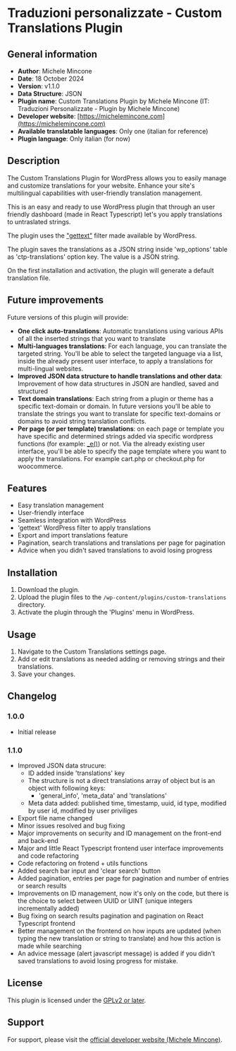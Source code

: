 # Traduzioni personalizzate - Custom Translations Plugin

## General information
- **Author**: Michele Mincone
- **Date**: 18 October 2024
- **Version**: v1.1.0
- **Data Structure**: JSON
- **Plugin name**: Custom Translations Plugin by Michele Mincone (IT: Traduzioni Personalizzate - Plugin by Michele Mincone)
- **Developer website**: [https://michelemincone.com](https://michelemincone.com)
- **Available translatable languages**: Only one (italian for reference)
- **Plugin language**: Only italian (for now)

## Description
The Custom Translations Plugin for WordPress allows you to easily manage and customize translations for your website. Enhance your site's multilingual capabilities with user-friendly translation management.

This is an easy and ready to use WordPress plugin that through an user friendly dashboard (made in React Typescript) let's you apply translations to untraslated strings.

The plugin uses the ["gettext"](https://developer.wordpress.org/reference/hooks/gettext/) filter made available by WordPress.

The plugin saves the translations as a JSON string inside 'wp_options' table as 'ctp-translations' option key. The value is a JSON string.

On the first installation and activation, the plugin will generate a default translation file.

## Future improvements
Future versions of this plugin will provide:

- **One click auto-translations**: Automatic translations using various APIs of all the inserted strings that you want to translate
- **Multi-languages translations**: For each language, you can translate the targeted string. You'll be able to select the targeted language via a list, inside the already present user interface, to apply a translations for multi-lingual websites.
- **Improved JSON data structure to handle translations and other data**: Improvement of how data structures in JSON are handled, saved and structured
- **Text domain translations**: Each string from a plugin or theme has a specific text-domain or domain. In future versions you'll be able to translate the strings you want to translate for specific text-domains or domains to avoid string translation conflicts.
- **Per page (or per template) translations**: on each page or template you have specific and determined strings added via specific wordpress functions (for example: [_e()](https://developer.wordpress.org/reference/functions/_e/)) or not. Via the already existing user interface, you'll be able to specify the page template where you want to apply the translations. For example cart.php or checkout.php for woocommerce.

## Features
- Easy translation management
- User-friendly interface
- Seamless integration with WordPress
- 'gettext' WordPress filter to apply translations
- Export and import translations feature
- Pagination, search translations and translations per page for pagination
- Advice when you didn't saved translations to avoid losing progress

## Installation
1. Download the plugin.
2. Upload the plugin files to the `/wp-content/plugins/custom-translations` directory.
3. Activate the plugin through the 'Plugins' menu in WordPress.

## Usage
1. Navigate to the Custom Translations settings page.
3. Add or edit translations as needed adding or removing strings and their translations.
4. Save your changes.

## Changelog
### 1.0.0
- Initial release
### 1.1.0
- Improved JSON data strucure:
    - ID added inside 'translations' key
    - The structure is not a direct translations array of object but is an object with following keys:
        - 'general_info', 'meta_data' and 'translations'
    - Meta data added: published time, timestamp, uuid, id type, modified by user id, modified by user priviliges
- Export file name changed
- Minor issues resolved and bug fixing
- Major improvements on security and ID management on the front-end and back-end
- Major and little React Typescript frontend user interface improvements and code refactoring
- Code refactoring on frotend + utils functions
- Added search bar input and 'clear search' button
- Added pagination, entries per page for pagination and number of entries or search results
- Improvements on ID management, now it's only on the code, but there is the choice to select between UUID or UINT (unique integers incrementally added)
- Bug fixing on search results pagination and pagination on React Typescript frontend
- Better management on the frontend on how inputs are updated (when typing the new translation or string to translate) and how this action is made while searching
- An advice message (alert javascript message) is added if you didn't saved translations to avoid losing progress for mistake.

## License
This plugin is licensed under the [GPLv2 or later](https://www.gnu.org/licenses/gpl-2.0.html).

## Support
For support, please visit the [official developer website (Michele Mincone)](https://michelemincone.com).
